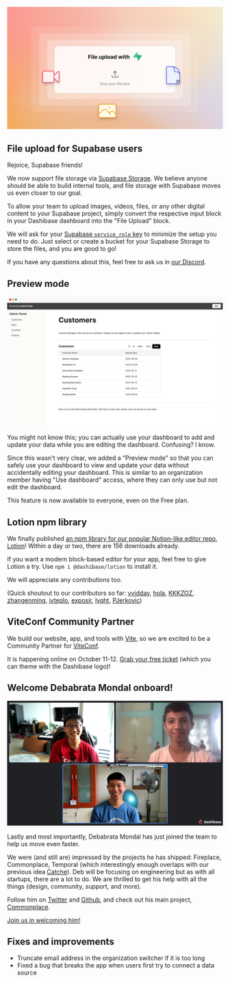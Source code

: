 ![File upload with Supabase Storage](../assets/file-upload.png)

## File upload for Supabase users

Rejoice, Supabase friends! 

We now support file storage via [Supabase Storage](https://supabase.com/storage). We believe anyone should be able to build internal tools, and file storage with Supabase moves us even closer to our goal.

To allow your team to upload images, videos, files, or any other digital content to your Supabase project, simply convert the respective input block in your Dashibase dashboard into the "File Upload" block. 

We will ask for your [Supabase `service_role` key](https://supabase.com/docs/guides/api#the-service_role-key) to minimize the setup you need to do. Just select or create a bucket for your Supabase Storage to store the files, and you are good to go!

If you have any questions about this, feel free to ask us in [our Discord](https://discord.gg/crhDFYvbbq).

## Preview mode

![Preview mode](../assets/preview-mode.png)

You might not know this; you can actually use your dashboard to add and update your data while you are editing the dashboard. Confusing? I know.

Since this wasn't very clear, we added a "Preview mode" so that you can safely use your dashboard to view and update your data without accidentally editing your dashboard. This is similar to an organization member having "Use dashboard" access, where they can only use but not edit the dashboard. 

This feature is now available to everyone, even on the Free plan. 

## Lotion npm library

We finally published [an npm library for our popular Notion-like editor repo, Lotion](https://www.npmjs.com/package/@dashibase/lotion)! Within a day or two, there are 156 downloads already.

If you want a modern block-based editor for your app, feel free to give Lotion a try. Use `npm i @dashibase/lotion` to install it.

We will appreciate any contributions too.

(Quick shoutout to our contributors so far: [vvidday](https://github.com/vvidday), [hola](https://github.com/holazz), [KKKZOZ](https://github.com/KKKZOZ), [zhangenming](https://github.com/zhangenming), [ivteplo](https://github.com/ivteplo), [exposir](https://github.com/exposir), [lyqht](https://github.com/lyqht), [PJerkovic](https://github.com/PJerkovic))

## ViteConf Community Partner

We build our website, app, and tools with [Vite](https://vitejs.dev/), so we are excited to be a Community Partner for [ViteConf](https://viteconf.org/).

It is happening online on October 11-12. [Grab your free ticket](https://viteconf.org/tickets/alfredlua?awesome) (which you can theme with the Dashibase logo)!

## Welcome Debabrata Mondal onboard!

![Dashibase team](../assets/dashibase-3.jpg)

Lastly and most importantly, Debabrata Mondal has just joined the team to help us move even faster.

We were (and still are) impressed by the projects he has shipped: Fireplace, Commonplace, Temporal (which interestingly enough overlaps with our previous idea [Catche](https://catche.co/)). Deb will be focusing on engineering but as with all startups, there are a lot to do. We are thrilled to get his help with all the things (design, community, support, and more).

Follow him on [Twitter](https://twitter.com/0xDebabrata) and [Github](https://github.com/0xDebabrata), and check out his main project, [Commonplace](https://www.commonplace.one/).

[Join us in welcoming him!](https://twitter.com/dashibase/status/1564110487016484866)

## Fixes and improvements

- Truncate email address in the organization switcher if it is too long
- Fixed a bug that breaks the app when users first try to connect a data source

